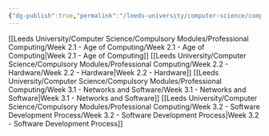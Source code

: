 ```yaml
---
{"dg-publish":true,"permalink":"/leeds-university/computer-science/compulsory-modules/professional-computing/professional-computing/","tags":["Mandatory-Module"]}
---
```


[[Leeds University/Computer Science/Compulsory Modules/Professional Computing/Week 2.1 - Age of Computing/Week 2.1 - Age of Computing\|Week 2.1 - Age of Computing]]
[[Leeds University/Computer Science/Compulsory Modules/Professional Computing/Week 2.2 - Hardware/Week 2.2 - Hardware\|Week 2.2 - Hardware]]
[[Leeds University/Computer Science/Compulsory Modules/Professional Computing/Week 3.1 - Networks and Software/Week 3.1 - Networks and Software\|Week 3.1 - Networks and Software]]
[[Leeds University/Computer Science/Compulsory Modules/Professional Computing/Week 3.2 - Software Development Process/Week 3.2 - Software Development Process\|Week 3.2 - Software Development Process]]
